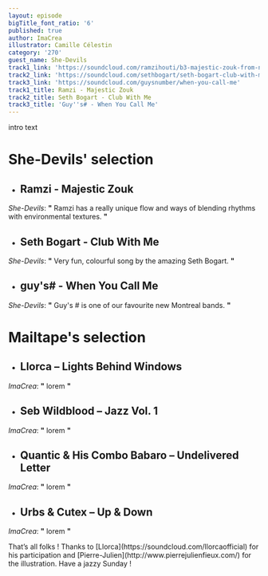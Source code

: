 ```yaml
---
layout: episode
bigTitle_font_ratio: '6'
published: true
author: ImaCrea
illustrator: Camille Célestin
category: '270'
guest_name: She-Devils
track1_link: 'https://soundcloud.com/ramzihouti/b3-majestic-zouk-from-new-lp-phobiza'
track2_link: 'https://soundcloud.com/sethbogart/seth-bogart-club-with-me'
track3_link: 'https://soundcloud.com/guysnumber/when-you-call-me'
track1_title: Ramzi - Majestic Zouk
track2_title: Seth Bogart - Club With Me
track3_title: 'Guy''s# - When You Call Me'
---
```

<p id="introduction">intro text </p>


# **She-Devils' selection**

+ ## Ramzi - Majestic Zouk
_She-Devils_: **"** Ramzi has a really unique flow and ways of blending rhythms with environmental textures. **"**

+ ## Seth Bogart - Club With Me 
_She-Devils_: **"** Very fun, colourful song by the amazing Seth Bogart. **"**

+ ## guy's# - When You Call Me
_She-Devils_: **"** Guy's # is one of our favourite new Montreal bands. **"**


# Mailtape's selection

+ ## Llorca – Lights Behind Windows
_ImaCrea_: **"** lorem **"** 

+ ## Seb Wildblood – Jazz Vol. 1
_ImaCrea_: **"** lorem **"**

+ ## Quantic & His Combo Babaro – Undelivered Letter
_ImaCrea_: **"** lorem **"**

+ ## Urbs & Cutex – Up & Down
_ImaCrea_: **"** lorem **"**


<p id="outroduction">That’s all folks ! Thanks to [Llorca](https://soundcloud.com/llorcaofficial) for his participation and [Pierre-Julien](http://www.pierrejulienfieux.com/) for the illustration. Have a jazzy Sunday ! </p>
